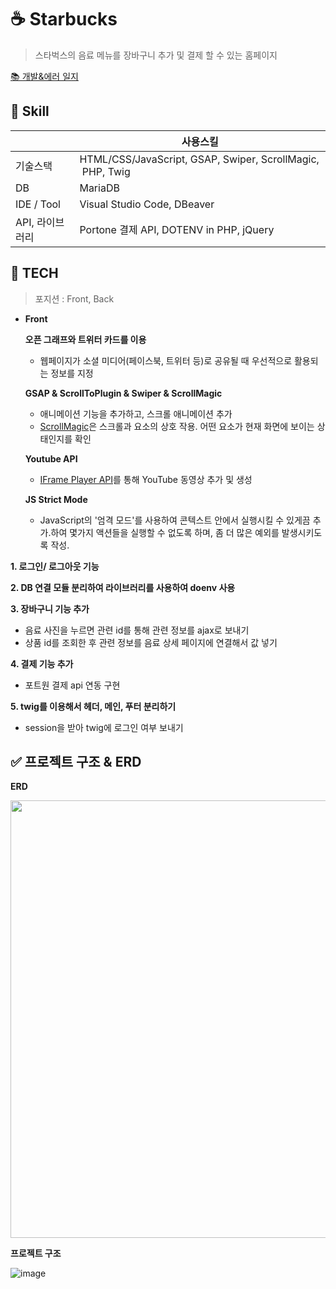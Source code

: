 # ☕ Starbucks
> 스타벅스의 음료 메뉴를 장바구니 추가 및 결제 할 수 있는 홈페이지
> 
[📚 개발&에러 일지](https://www.notion.so/aa569884125a4b3389955385960e4bac?v=577eb1f73aa749be9ef5e90ab6a287cb&pvs=4)

## 📝 Skill

|  | 사용스킬 |
| --- | --- |
| 기술스택 | HTML/CSS/JavaScript, GSAP, Swiper, ScrollMagic,  PHP, Twig |
| DB | MariaDB |
| IDE /  Tool | Visual Studio Code, DBeaver |
| API, 라이브러리  | Portone 결제 API, DOTENV in PHP, jQuery |


## 📍 TECH

> 포지션 : Front, Back
> 
- **Front**
    
    **오픈 그래프와 트위터 카드를 이용**
    
    - 웹페이지가 소셜 미디어(페이스북, 트위터 등)로 공유될 때 우선적으로 활용되는 정보를 지정
    
    **GSAP & ScrollToPlugin & Swiper & ScrollMagic**
    
    - 애니메이션 기능을 추가하고,  스크롤 애니메이션 추가
    - [ScrollMagic](https://github.com/janpaepke/ScrollMagic)은 스크롤과 요소의 상호 작용. 어떤 요소가 현재 화면에 보이는 상태인지를 확인
    
    **Youtube API**
    
    - [IFrame Player API](https://developers.google.com/youtube/iframe_api_reference?hl=ko)를 통해 YouTube 동영상 추가 및 생성
    
    **JS Strict Mode**
    
    - JavaScript의 '엄격 모드'를 사용하여 콘텍스트 안에서 실행시킬 수 있게끔 추가.하여 몇가지 액션들을 실행할 수 없도록 하며, 좀 더 많은 예외를 발생시키도록 작성.

**1. 로그인/ 로그아웃 기능**

**2. DB 연결 모듈 분리하여 라이브러리를 사용하여 doenv 사용** 

**3. 장바구니 기능 추가**

- 음료 사진을 누르면 관련 id를 통해 관련 정보를 ajax로 보내기
- 상품 id를 조회한 후 관련 정보를 음료 상세 페이지에 연결해서 값 넣기

**4. 결제 기능 추가**

- 포트원 결제 api 연동 구현

**5. twig를 이용해서 헤더, 메인, 푸터 분리하기**

- session을 받아 twig에 로그인 여부 보내기

## ✅ 프로젝트 구조 & ERD
**ERD**

<img src="https://github.com/mic050r/StarBucks/assets/103114387/60c73ad8-76e1-4c79-bb23-bc700fa4a8b5" width="700">


**프로젝트 구조**

![image](https://github.com/mic050r/StarBucks/assets/103114387/48f39d92-549a-4586-8d12-8ab18e75bec9)

